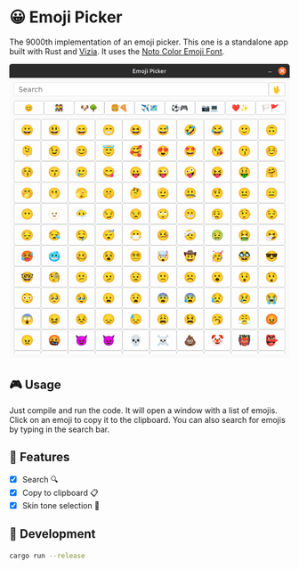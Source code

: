 # 😀 Emoji Picker

The 9000th implementation of an emoji picker. This one is a standalone app built with Rust and [Vizia](https://github.com/vizia/vizia). It uses the [Noto Color Emoji Font](https://fonts.google.com/noto/specimen/Noto+Color+Emoji).

![Screenshot of Emoji Picker](./assets/screenshot.png)

## 🎮 Usage

Just compile and run the code. It will open a window with a list of emojis. Click on an emoji to copy it to the clipboard. You can also search for emojis by typing in the search bar.

## 🎉 Features

- [x] Search 🔍
- [x] Copy to clipboard 📋
- [x] Skin tone selection 🖖

## 🚀 Development

```bash
cargo run --release
```